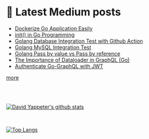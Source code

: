 # 📕 <b> Latest Medium posts </b>
<!-- BLOG-POST-LIST:START -->
- [Dockerize Go Application Easily](https://david-yappeter.medium.com/dockerize-go-application-easily-cf6776d5c05e?source=rss-976c6cc56fa8------2)
- [init&lpar;&rpar; in Go Programming](https://david-yappeter.medium.com/init-in-go-programming-31e2c2bc2371?source=rss-976c6cc56fa8------2)
- [Golang Database Integration Test with Github Action](https://david-yappeter.medium.com/golang-database-integration-test-with-github-action-8d215c3da550?source=rss-976c6cc56fa8------2)
- [Golang MySQL Integration Test](https://david-yappeter.medium.com/golang-mysql-integration-test-433a2b00dbfe?source=rss-976c6cc56fa8------2)
- [Golang Pass by value vs Pass by reference](https://david-yappeter.medium.com/golang-pass-by-value-vs-pass-by-reference-e48aac8b2716?source=rss-976c6cc56fa8------2)
- [The Importance of Dataloader in GraphQL &lpar;Go&rpar;](https://david-yappeter.medium.com/the-importance-of-dataloader-in-graphql-go-4d5214869b20?source=rss-976c6cc56fa8------2)
- [Authenticate Go-GraphQL with JWT](https://medium.com/geekculture/authenticate-go-graphql-with-jwt-436c74340d?source=rss-976c6cc56fa8------2)
<!-- BLOG-POST-LIST:END -->
[more](https://david-yappeter.medium.com/)

<br />
<br />

[![David Yappeter's github stats](https://github-readme-stats.vercel.app/api?username=david-yappeter&show_icons=true&include_all_commits=true&theme=radical)](https://github.com/anuraghazra/github-readme-stats)

<br />

[![Top Langs](https://github-readme-stats.vercel.app/api/top-langs/?username=david-yappeter&show_icons=true&include_all_commits=true&theme=radical)](https://github.com/anuraghazra/github-readme-stats)
